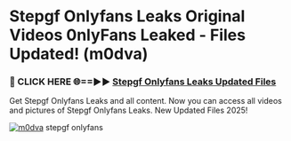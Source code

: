 # Stepgf Onlyfans Leaks Original Videos 0nlyFans Leaked - Files Updated! (m0dva)

<h3>🔴 CLICK HERE 🌐==►► <a href="https://tinyurl.com/4seja8ks" rel="nofollow">Stepgf Onlyfans Leaks Updated Files</a></h3>

Get Stepgf Onlyfans Leaks and all content. Now you can access all videos and pictures of Stepgf Onlyfans Leaks. New Updated Files 2025!

[![m0dva](https://i.imgur.com/EWjZXRe.gif)](https://tinyurl.com/4seja8ks)
stepgf onlyfans